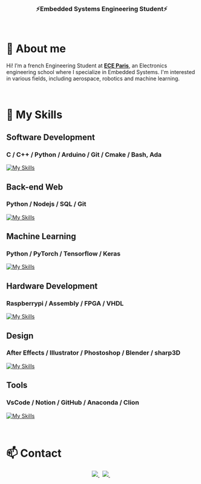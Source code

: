 <h3 align="center">⚡Embedded Systems Engineering Student⚡</h3>
								
<br>	

# 🔭 About me

Hi! I’m a french Engineering Student at **[ECE Paris](https://www.ece.fr/)**, an Electronics engineering school where I specialize in Embedded Systems. 
I'm interested in various fields, including aerospace, robotics and machine learning.

<br>	

# 🌱 My Skills
## Software Development
### C / C++ / Python / Arduino / Git / Cmake / Bash, Ada
[![My Skills](https://skillicons.dev/icons?i=c,cpp,py,arduino,git,cmake,linux,bash&perline=3)](https://skillicons.dev)


## Back-end Web
### Python / Nodejs / SQL / Git
[![My Skills](https://skillicons.dev/icons?i=py,nodejs,mysql,git&perline=3)](https://skillicons.dev)

## Machine Learning
### Python / PyTorch / Tensorflow / Keras
[![My Skills](https://skillicons.dev/icons?i=py,pytorch,tensorflow&perline=3)](https://skillicons.dev)

## Hardware Development
### Raspberrypi / Assembly / FPGA / VHDL
[![My Skills](https://skillicons.dev/icons?i=raspberrypi&perline=3)](https://skillicons.dev)

## Design
### After Effects / Illustrator / Phostoshop / Blender / sharp3D
[![My Skills](https://skillicons.dev/icons?i=ae,ai,ps,blender&perline=3)](https://skillicons.dev)

## Tools
### VsCode / Notion / GitHub / Anaconda / Clion
[![My Skills](https://skillicons.dev/icons?i=vscode,notion,github,anaconda,clion&perline=3)](https://skillicons.dev)

<br>

# 📫 Contact

<p align="center">
	<a href="https://www.linkedin.com/in/lorenzo-m-365a38225/">
		<img src="https://img.shields.io/badge/-LINKEDIN-0077B5?style=for-the-badge&logo=linkedin&logoColor=white">
	</a>
	<span>&nbsp;</span>
	<a href="mailto:lorenzomarrocchi02@gmail.com">
		<img src="https://img.shields.io/badge/-GMAIL-D14836?style=for-the-badge&logo=gmail&logoColor=white">
	</a>
	<span>&nbsp;</span>
</p>



<!--
**MrZouu/MrZouu** is a ✨ _special_ ✨ repository because its `README.md` (this file) appears on your GitHub profile.

Here are some ideas to get you started:

- 🔭 I’m currently working on ...
- 🌱 I’m currently learning ...
- 👯 I’m looking to collaborate on ...
- 🤔 I’m looking for help with ...
- 💬 Ask me about ...
- 📫 How to reach me: ...
- 😄 Pronouns: ...
- ⚡ Fun fact: ...
-->
